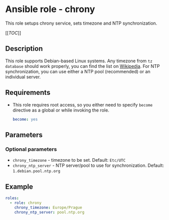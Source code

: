 # Ansible role - chrony
This role setups chrony service, sets timezone and NTP synchronization.

[[_TOC_]]

## Description
This role supports Debian-based Linux systems. Any timezone from `tz database` should work properly, you can find the list on [Wikipedia](https://en.wikipedia.org/wiki/List_of_tz_database_time_zones).
For NTP synchronization, you can use either a NTP pool (recommended) or an individual server.

## Requirements
* This role requires root access, so you either need to specify `become` directive as a global or while invoking the role.

    ```yml
    become: yes
    ```

## Parameters
### Optional parameters
- `chrony_timezone` - timezone to be set. Default: `Etc/UTC`
- `chrony_ntp_server` - NTP server/pool to use for synchronization. Default: `1.debian.pool.ntp.org`

## Example 
```yaml
roles:
  - role: chrony
    chrony_timezone: Europe/Prague
    chrony_ntp_server: pool.ntp.org
```

